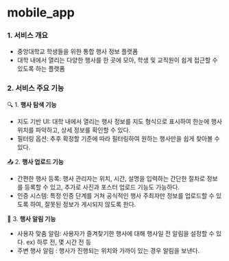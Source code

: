 # mobile_app

### 1. 서비스 개요
- 중앙대학교 학생들을 위한 통합 행사 정보 플랫폼
- 대학 내에서 열리는 다양한 행사를 한 곳에 모아, 학생 및 교직원이 쉽게 접근할 수 있도록 하는 플랫폼



### 2. 서비스 주요 기능

<aside>

🔍 1. **행사 탐색 기능**

- 지도 기반 UI: 대학 내에서 열리는 행사 정보를 지도 형식으로 표시하여 한눈에 행사 위치를 파악하고, 상세 정보를 확인할 수 있다.
- 필터링 옵션: 추후 확정할 기준에 따라 필터링하여 원하는 행사만을 쉽게 찾아볼 수 있다.
</aside>

<aside>

📤 2. **행사 업로드 기능**

- 간편한 행사 등록: 행사 관리자는 위치, 시간, 설명을 입력하는 간단한 절차로 정보를 등록할 수 있고, 추가로 사진과 포스터 업로드 기능도 가능하다.
- 인증 시스템: 특정 인증 단계를 거쳐 공식적인 행사 주최자만 정보를 업로드할 수 있도록 하여, 잘못된 정보가 게시되지 않도록 한다.
</aside>

<aside>

🔔 3. **행사 알림 기능**

- 사용자 맞춤 알림: 사용자가 즐겨찾기한 행사에 대해 행사일 전 알림을 설정할 수 있다. ex) 하루 전, 몇 시간 전 등
- 주변 행사 알림 : 행사가 진행되는 위치와 가까이 있는 경우 알림을 보낸다.
</aside>
